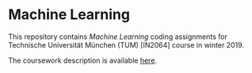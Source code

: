 # Machine Learning #
This repository contains *Machine Learning* coding assignments for Technische Universität München (TUM) [IN2064] course in winter 2019.

The coursework description is available [here](https://www.in.tum.de/daml/lehre/wintersemester-201920/machine-learning/).
